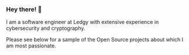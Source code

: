 ### Hey there! :elephant:

I am a software engineer at Ledgy with extensive experience in cybersecurity and cryptography.

Please see below for a sample of the Open Source projects about which I am most passionate.

